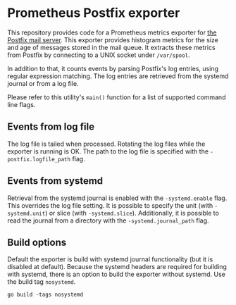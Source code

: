 # Prometheus Postfix exporter

This repository provides code for a Prometheus metrics exporter
for [the Postfix mail server](http://www.postfix.org/). This exporter
provides histogram metrics for the size and age of messages stored in
the mail queue. It extracts these metrics from Postfix by connecting to
a UNIX socket under `/var/spool`.

In addition to that, it counts events by parsing Postfix's log entries,
using regular expression matching.
The log entries are retrieved from the systemd journal or from a log file.

Please refer to this utility's `main()` function for a list of supported
command line flags.

## Events from log file

The log file is tailed when processed. Rotating the log files while the exporter
is running is OK. The path to the log file is specified with the
`-postfix.logfile_path` flag.

## Events from systemd

Retrieval from the systemd journal is enabled with the `-systemd.enable` flag.
This overrides the log file setting.
It is possible to specify the unit (with `-systemd.unit`) or slice (with `-systemd.slice`).
Additionally, it is possible to read the journal from a directory with the `-systemd.journal_path` flag.

## Build options

Default the exporter is build with systemd journal functionality (but it is disabled at default).
Because the systemd headers are required for building with systemd, there is
an option to build the exporter without systemd. Use the build tag `nosystemd`.

```
go build -tags nosystemd
```

